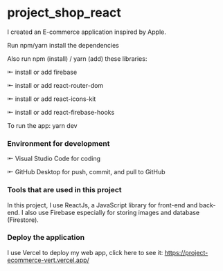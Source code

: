 # project_shop_react

I created an E-commerce application inspired by Apple. 

Run npm/yarn install the dependencies

Also run npm (install) / yarn (add) these libraries:

⇤ install or add firebase

⇤ install or add react-router-dom

⇤ install or add react-icons-kit

⇤ install or add react-firebase-hooks

To run the app: yarn dev


### Environment for development
⇤ Visual Studio Code for coding

⇤ GitHub Desktop for push, commit, and pull to GitHub

### Tools that are used in this project
In this project, I use ReactJs, a JavaScript library for front-end and back-end.
I also use Firebase especially for storing images and database (Firestore).

### Deploy the application
I use Vercel to deploy my web app, click here to see it: https://project-ecommerce-vert.vercel.app/

